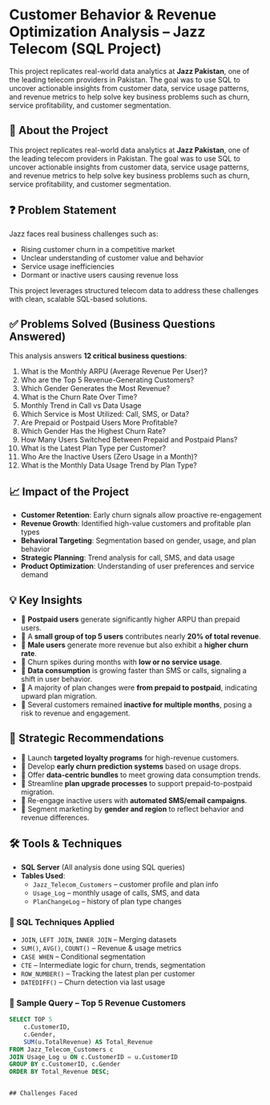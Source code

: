# Customer Behavior & Revenue Optimization Analysis – Jazz Telecom (SQL Project)

This project replicates real-world data analytics at **Jazz Pakistan**, one of the leading telecom providers in Pakistan. The goal was to use SQL to uncover actionable insights from customer data, service usage patterns, and revenue metrics to help solve key business problems such as churn, service profitability, and customer segmentation.


## 🧠 About the Project

This project replicates real-world data analytics at **Jazz Pakistan**, one of the leading telecom providers in Pakistan. The goal was to use SQL to uncover actionable insights from customer data, service usage patterns, and revenue metrics to help solve key business problems such as churn, service profitability, and customer segmentation.

## ❓ Problem Statement

Jazz faces real business challenges such as:
- Rising customer churn in a competitive market
- Unclear understanding of customer value and behavior
- Service usage inefficiencies
- Dormant or inactive users causing revenue loss

This project leverages structured telecom data to address these challenges with clean, scalable SQL-based solutions.

## ✅ Problems Solved (Business Questions Answered)

This analysis answers **12 critical business questions**:

1. What is the Monthly ARPU (Average Revenue Per User)?
2. Who are the Top 5 Revenue-Generating Customers?
3. Which Gender Generates the Most Revenue?
4. What is the Churn Rate Over Time?
5. Monthly Trend in Call vs Data Usage
6. Which Service is Most Utilized: Call, SMS, or Data?
7. Are Prepaid or Postpaid Users More Profitable?
8. Which Gender Has the Highest Churn Rate?
9. How Many Users Switched Between Prepaid and Postpaid Plans?
10. What is the Latest Plan Type per Customer?
11. Who Are the Inactive Users (Zero Usage in a Month)?
12. What is the Monthly Data Usage Trend by Plan Type?

## 📈 Impact of the Project

- **Customer Retention**: Early churn signals allow proactive re-engagement
- **Revenue Growth**: Identified high-value customers and profitable plan types
- **Behavioral Targeting**: Segmentation based on gender, usage, and plan behavior
- **Strategic Planning**: Trend analysis for call, SMS, and data usage
- **Product Optimization**: Understanding of user preferences and service demand

## 💡 Key Insights

- 📌 **Postpaid users** generate significantly higher ARPU than prepaid users.
- 📌 A **small group of top 5 users** contributes nearly **20% of total revenue**.
- 📌 **Male users** generate more revenue but also exhibit a **higher churn rate**.
- 📌 Churn spikes during months with **low or no service usage**.
- 📌 **Data consumption** is growing faster than SMS or calls, signaling a shift in user behavior.
- 📌 A majority of plan changes were **from prepaid to postpaid**, indicating upward plan migration.
- 📌 Several customers remained **inactive for multiple months**, posing a risk to revenue and engagement.

## 🧾 Strategic Recommendations

- 🎯 Launch **targeted loyalty programs** for high-revenue customers.
- 🎯 Develop **early churn prediction systems** based on usage drops.
- 🎯 Offer **data-centric bundles** to meet growing data consumption trends.
- 🎯 Streamline **plan upgrade processes** to support prepaid-to-postpaid migration.
- 🎯 Re-engage inactive users with **automated SMS/email campaigns**.
- 🎯 Segment marketing by **gender and region** to reflect behavior and revenue differences.

## 🛠️ Tools & Techniques

- **SQL Server** (All analysis done using SQL queries)
- **Tables Used**:
  - `Jazz_Telecom_Customers` – customer profile and plan info
  - `Usage_Log` – monthly usage of calls, SMS, and data
  - `PlanChangeLog` – history of plan type changes

### 🧮 SQL Techniques Applied

- `JOIN`, `LEFT JOIN`, `INNER JOIN` – Merging datasets
- `SUM()`, `AVG()`, `COUNT()` – Revenue & usage metrics
- `CASE WHEN` – Conditional segmentation
- `CTE` – Intermediate logic for churn, trends, segmentation
- `ROW_NUMBER()` – Tracking the latest plan per customer
- `DATEDIFF()` – Churn detection via last usage

### 📌 Sample Query – Top 5 Revenue Customers
```sql
SELECT TOP 5 
    c.CustomerID, 
    c.Gender,
    SUM(u.TotalRevenue) AS Total_Revenue
FROM Jazz_Telecom_Customers c
JOIN Usage_Log u ON c.CustomerID = u.CustomerID
GROUP BY c.CustomerID, c.Gender
ORDER BY Total_Revenue DESC;


## Challenges Faced
